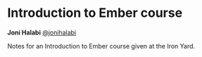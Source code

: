 # Introduction to Ember course
__Joni Halabi__ [@jonihalabi](https://twitter.com/jonihalabi)

Notes for an Introduction to Ember course given at the Iron Yard.